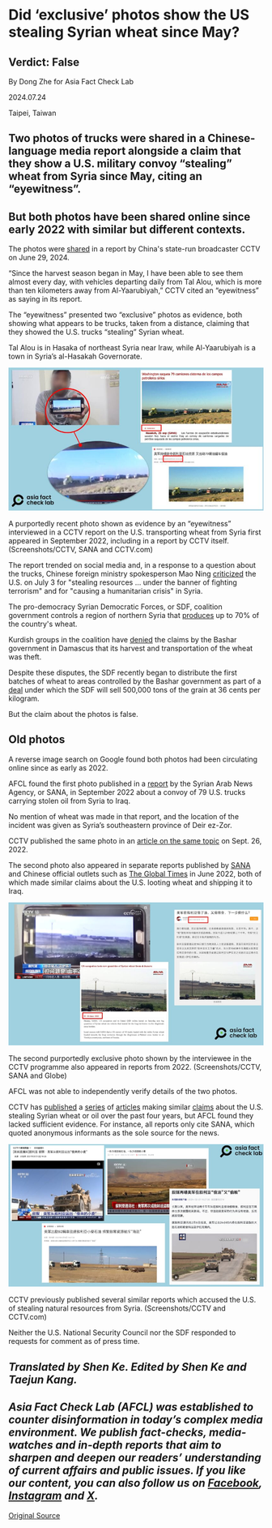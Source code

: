 # Did ‘exclusive’ photos show the US stealing Syrian wheat since May?

## Verdict: False

By Dong Zhe for Asia Fact Check Lab

2024.07.24

Taipei, Taiwan

## Two photos of trucks were shared in a Chinese-language media report alongside a claim that they show a U.S. military convoy “stealing” wheat from Syria since May, citing an “eyewitness”.

## But both photos have been shared online since early 2022 with similar but different contexts.

The photos were [shared](https://tv.cctv.com/2024/06/29/VIDEfU7ZUBl25LHyQQNMBoJs240629.shtml?spm=C53156045404.PKXC0xLPAnP9.0.0) in a report by China's state-run broadcaster CCTV on June 29, 2024.

“Since the harvest season began in May, I have been able to see them almost every day, with vehicles departing daily from Tal Alou, which is more than ten kilometers away from Al-Yaarubiyah,” CCTV cited an “eyewitness” as saying in its report.

The “eyewitness” presented two “exclusive” photos as evidence, both showing what appears to be trucks, taken from a distance, claiming that they showed the U.S. trucks “stealing” Syrian wheat.

Tal Alou is in Hasaka of northeast Syria near Iraw, while Al-Yaarubiyah is a town in Syria’s al-Hasakah Governorate.

![1 (4).png](images/ZGFUFKEB33OTTQABVBLXCXXTDQ.png)

A purportedly recent photo shown as evidence by an “eyewitness” interviewed in a CCTV report on the U.S. transporting wheat from Syria first appeared in September 2022, including in a report by CCTV itself. (Screenshots/CCTV, SANA and CCTV.com)

The report trended on social media and, in a response to a question about the trucks, Chinese foreign ministry spokesperson Mao Ning [criticized](https://www.fmprc.gov.cn/web/fyrbt_673021/jzhsl_673025/202407/t20240703_11446517.shtml) the U.S. on July 3 for "stealing resources … under the banner of fighting terrorism" and for "causing a humanitarian crisis" in Syria.

The pro-democracy Syrian Democratic Forces, or SDF, coalition government controls a region of northern Syria that [produces](https://www.reuters.com/article/world/syrian-kurdish-authorities-to-stop-wheat-going-to-government-territory-idUSKCN1TD1KI/) up to 70% of the country's wheat.

Kurdish groups in the coalition have [denied](https://www.kurdistan24.net/en/story/30513-Syrian-Kurds-deny-stealing-oil-and-wheat) the claims by the Bashar government in Damascus that its harvest and transportation of the wheat was theft.

Despite these disputes, the SDF recently began to distribute the first batches of wheat to areas controlled by the Bashar government as part of a [deal](https://syrianobserver.com/syrian-actors/more-than-2500-tons-sdf-supplying-wheat-to-regime-in-hassakeh.html) under which the SDF will sell 500,000 tons of the grain at 36 cents per kilogram.

But the claim about the photos is false.

## Old photos

A reverse image search on Google found both photos had been circulating online since as early as 2022.

AFCL found the first photo published in a [report](https://sana-syria.org/es/?p=254302) by the Syrian Arab News Agency, or SANA, in September 2022 about a convoy of 79 U.S. trucks carrying stolen oil from Syria to Iraq.

No mention of wheat was made in that report, and the location of the incident was given as Syria’s southeastern province of Deir ez-Zor.

CCTV published the same photo in an [article on the same topic](https://archive.ph/UvyAq) on Sept. 26, 2022.

The second photo also appeared in separate reports published by [SANA](https://archive.ph/A3MGz) and Chinese official outlets such as [The Global Times](https://mil.sina.cn/gjjq/2022-06-20/detail-imizirau9570315.d.html) in June 2022, both of which made similar claims about the U.S. looting wheat and shipping it to Iraq.

![2 (2).png](images/43WVFSLXAVEXUZ3H3BLXQGTJZQ.png)

The second purportedly exclusive photo shown by the interviewee in the CCTV programme also appeared in reports from 2022. (Screenshots/CCTV, SANA and Globe)

AFCL was not able to independently verify details of the two photos.

CCTV has [published](https://tv.cctv.com/2021/05/12/VIDEhKYalqhfY8AW2lV2NS3H210512.shtml) a [series](https://big5.cctv.com/gate/big5/news.cctv.com/2022/10/18/ARTIfbTgnMBc6qQYLIyM4cvR221018.shtml) of [articles](https://www.bilibili.com/video/BV1C94y1A7rY/) making similar [claims](https://content-static.cctvnews.cctv.com/snow-book/index.html?item_id=9144138652003322858) about the U.S. stealing Syrian wheat or oil over the past four years, but AFCL found they lacked sufficient evidence. For instance, all reports only cite SANA, which quoted anonymous informants as the sole source for the news.

![3 (1).png](images/Q4GSAD6GRB26DGG2XKZW55OIGY.png)

CCTV previously published several similar reports which accused the U.S. of stealing natural resources from Syria. (Screenshots/CCTV and CCTV.com)

Neither the U.S. National Security Council nor the SDF responded to requests for comment as of press time.

## *Translated by Shen Ke. Edited by Shen Ke and Taejun Kang.*

## *Asia Fact Check Lab (AFCL) was established to counter disinformation in today’s complex media environment. We publish fact-checks, media-watches and in-depth reports that aim to sharpen and deepen our readers’ understanding of current affairs and public issues. If you like our content, you can also follow us on [Facebook](https：//www.facebook.com/asiafactchecklabcn), [Instagram](https：//www.instagram.com/asiafactchecklab/) and [X](https：//twitter.com/AFCL_eng).*



[Original Source](https://www.rfa.org/english/news/afcl/afcl-america-stealing-syrian-wheat-07242024030443.html)